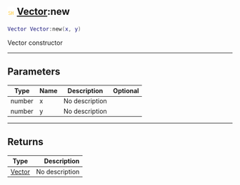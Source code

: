 ## ![shared](../../.gitbook/assets/shared.png) [Vector](https://iaswiki.rawr.dev/readme/vector):new

```lua
Vector Vector:new(x, y)
```

Vector constructor

------
## Parameters

| Type   | Name | Description | Optional |
| ------ | ---- | ----------- | -------: |
| number | x | No description |  |
| number | y | No description |  |


------
## Returns

| Type   | Description |
| ------ | ----------: |
| [Vector](https://iaswiki.rawr.dev/readme/vector) | No description |


